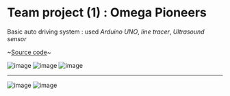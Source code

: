 # Team project (1) : Omega Pioneers
Basic auto driving system : used *Arduino UNO*, *line tracer*, *Ultrasound sensor*

~[Source code](https://github.com/Womby-Vanitas/inos/tree/main/AD1)~

![image](https://github.com/user-attachments/assets/7c3c9f18-cabe-46ec-b5eb-3841e97885ce)
![image](https://github.com/user-attachments/assets/d233e0d9-bf27-419f-b046-dd06f037afa8)
![image](https://github.com/user-attachments/assets/d6396056-3bd7-4893-9f9a-1b706362807f)

---

![image](https://github.com/user-attachments/assets/894de4cc-b095-4abd-9596-27de2deb76a0)
![image](https://github.com/user-attachments/assets/a0bda371-d954-4675-8a2f-2ede7c1ab7e7)
